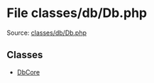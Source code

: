 File classes/db/Db.php
=========

Source: [classes/db/Db.php](https://github.com/PrestaShop/PrestaShop/blob/1.5.4.1/classes/db/Db.php)


Classes
-------

* [DbCore](class.DbCore.md)

